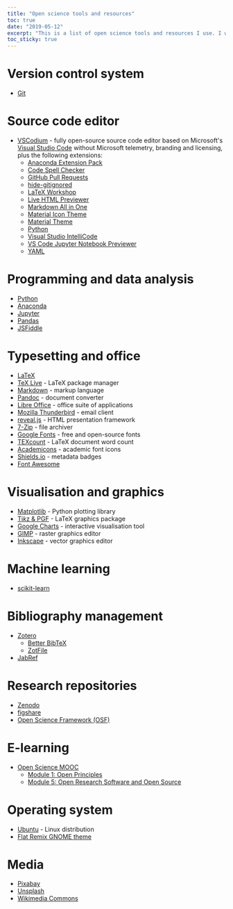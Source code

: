 ```yaml
---
title: "Open science tools and resources"
toc: true
date: "2019-05-12"
excerpt: "This is a list of open science tools and resources I use. I will update this list from time to time."
toc_sticky: true
---
```


# Version control system

* [Git](https://git-scm.com/) 

# Source code editor

* [VSCodium](https://vscodium.github.io/) - fully open-source source code editor based on Microsoft's [Visual Studio Code](https://code.visualstudio.com/) without Microsoft telemetry, branding and licensing, plus the following extensions:
  * [Anaconda Extension Pack](https://marketplace.visualstudio.com/items?itemName=ms-python.anaconda-extension-pack)
  * [Code Spell Checker](https://marketplace.visualstudio.com/items?itemName=streetsidesoftware.code-spell-checker)
  * [GitHub Pull Requests](https://marketplace.visualstudio.com/items?itemName=GitHub.vscode-pull-request-github)
  * [hide-gitignored](https://marketplace.visualstudio.com/items?itemName=npxms.hide-gitignored)
  * [LaTeX Workshop](https://marketplace.visualstudio.com/items?itemName=James-Yu.latex-workshop)
  * [Live HTML Previewer](https://marketplace.visualstudio.com/items?itemName=hdg.live-html-previewer)
  * [Markdown All in One](https://marketplace.visualstudio.com/itemdetails?itemName=yzhang.markdown-all-in-one)
  * [Material Icon Theme](https://marketplace.visualstudio.com/items?itemName=PKief.material-icon-theme)
  * [Material Theme](https://marketplace.visualstudio.com/items?itemName=Equinusocio.vsc-material-theme)
  * [Python](https://marketplace.visualstudio.com/items?itemName=ms-python.python)
  * [Visual Studio IntelliCode](https://marketplace.visualstudio.com/items?itemName=VisualStudioExptTeam.vscodeintellicode)
  * [VS Code Jupyter Notebook Previewer](https://marketplace.visualstudio.com/items?itemName=jithurjacob.nbpreviewer)
  * [YAML](https://marketplace.visualstudio.com/itemdetails?itemName=redhat.vscode-yaml)

# Programming and data analysis

* [Python](https://www.python.org/)
* [Anaconda](https://www.anaconda.com/)
* [Jupyter](https://jupyter.org/)
* [Pandas](https://pandas.pydata.org/)
* [JSFiddle](https://jsfiddle.net/) 

# Typesetting and office

* [LaTeX](https://www.latex-project.org/)
* [TeX Live](https://tug.org/texlive/) - LaTeX package manager
* [Markdown](https://daringfireball.net/projects/markdown/syntax) - markup language
* [Pandoc](https://pandoc.org/) - document converter
* [Libre Office](https://www.libreoffice.org/) - office suite of applications
* [Mozilla Thunderbird](https://www.thunderbird.net/) - email client
* [reveal.js](https://revealjs.com/) - HTML presentation framework
* [7-Zip](https://www.7-zip.org/) - file archiver
* [Google Fonts](https://fonts.google.com/) - free and open-source fonts
* [TEXcount](https://ctan.org/pkg/texcount) - LaTeX document word count
* [Academicons](https://jpswalsh.github.io/academicons/) - academic font icons
* [Shields.io](https://shields.io/) - metadata badges
* [Font Awesome](https://fontawesome.com/)

# Visualisation and graphics

* [Matplotlib](https://matplotlib.org/) - Python plotting library
* [Ti*k*z & PGF](https://ctan.org/pkg/pgf) - LaTeX graphics package
* [Google Charts](https://developers.google.com/chart/) - interactive visualisation tool
* [GIMP](https://www.gimp.org/) - raster graphics editor
* [Inkscape](https://inkscape.org/) - vector graphics editor

# Machine learning

* [scikit-learn](https://scikit-learn.org/) 

# Bibliography management

* [Zotero](https://www.zotero.org) 
  * [Better BibTeX](https://retorque.re/zotero-better-bibtex/)
  * [ZotFile](http://zotfile.com/)
* [JabRef](http://www.jabref.org/)

# Research repositories

* [Zenodo](https://zenodo.org)
* [figshare](https://figshare.com/)
* [Open Science Framework (OSF)](https://osf.io/)

# E-learning

* [Open Science MOOC](https://opensciencemooc.eu/)
  * [Module 1: Open Principles](https://eliademy.com/catalog/catalog/product/view/sku/b55b4d7020)
  * [Module 5: Open Research Software and Open Source](https://eliademy.com/catalog/catalog/product/view/sku/02d7338a7e)
  
# Operating system

* [Ubuntu](https://www.ubuntu.com/) - Linux distribution
* [Flat Remix GNOME theme](https://drasite.com/flat-remix-gnome)

# Media

* [Pixabay](https://pixabay.com/)
* [Unsplash](https://unsplash.com/)
* [Wikimedia Commons](https://commons.wikimedia.org/)